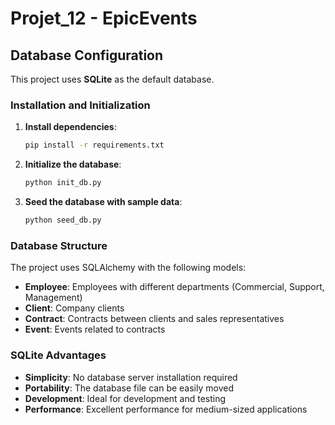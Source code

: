 # Projet_12 - EpicEvents

## Database Configuration

This project uses **SQLite** as the default database.

### Installation and Initialization

1. **Install dependencies**:
   ```bash
   pip install -r requirements.txt
   ```

2. **Initialize the database**:
   ```bash
   python init_db.py
   ```

3. **Seed the database with sample data**:
   ```bash
   python seed_db.py
   ```

### Database Structure

The project uses SQLAlchemy with the following models:
- **Employee**: Employees with different departments (Commercial, Support, Management)
- **Client**: Company clients
- **Contract**: Contracts between clients and sales representatives
- **Event**: Events related to contracts

### SQLite Advantages

- **Simplicity**: No database server installation required
- **Portability**: The database file can be easily moved
- **Development**: Ideal for development and testing
- **Performance**: Excellent performance for medium-sized applications 
